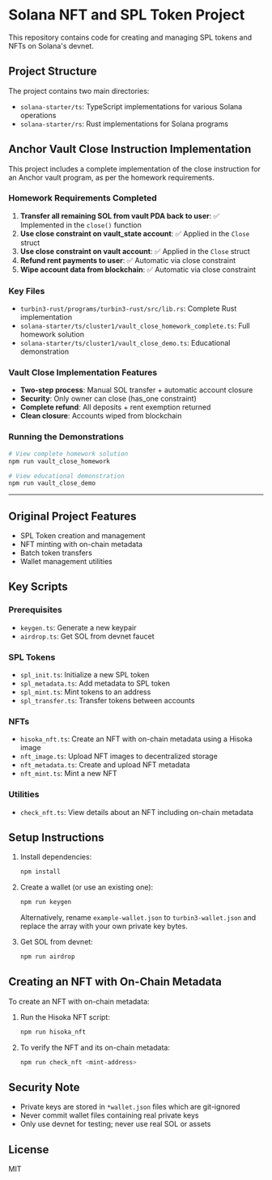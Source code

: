 # Solana NFT and SPL Token Project

This repository contains code for creating and managing SPL tokens and NFTs on Solana's devnet.

## Project Structure

The project contains two main directories:
- `solana-starter/ts`: TypeScript implementations for various Solana operations
- `solana-starter/rs`: Rust implementations for Solana programs

## Anchor Vault Close Instruction Implementation

This project includes a complete implementation of the close instruction for an Anchor vault program, as per the homework requirements.

### Homework Requirements Completed

1. **Transfer all remaining SOL from vault PDA back to user**: ✅ Implemented in the `close()` function
2. **Use close constraint on vault_state account**: ✅ Applied in the `Close` struct
3. **Use close constraint on vault account**: ✅ Applied in the `Close` struct  
4. **Refund rent payments to user**: ✅ Automatic via close constraint
5. **Wipe account data from blockchain**: ✅ Automatic via close constraint

### Key Files

- `turbin3-rust/programs/turbin3-rust/src/lib.rs`: Complete Rust implementation
- `solana-starter/ts/cluster1/vault_close_homework_complete.ts`: Full homework solution
- `solana-starter/ts/cluster1/vault_close_demo.ts`: Educational demonstration

### Vault Close Implementation Features

- **Two-step process**: Manual SOL transfer + automatic account closure
- **Security**: Only owner can close (has_one constraint)
- **Complete refund**: All deposits + rent exemption returned
- **Clean closure**: Accounts wiped from blockchain

### Running the Demonstrations

```bash
# View complete homework solution
npm run vault_close_homework

# View educational demonstration
npm run vault_close_demo
```

---

## Original Project Features

- SPL Token creation and management
- NFT minting with on-chain metadata
- Batch token transfers
- Wallet management utilities

## Key Scripts

### Prerequisites
- `keygen.ts`: Generate a new keypair
- `airdrop.ts`: Get SOL from devnet faucet

### SPL Tokens
- `spl_init.ts`: Initialize a new SPL token
- `spl_metadata.ts`: Add metadata to SPL token
- `spl_mint.ts`: Mint tokens to an address
- `spl_transfer.ts`: Transfer tokens between accounts

### NFTs
- `hisoka_nft.ts`: Create an NFT with on-chain metadata using a Hisoka image
- `nft_image.ts`: Upload NFT images to decentralized storage
- `nft_metadata.ts`: Create and upload NFT metadata
- `nft_mint.ts`: Mint a new NFT

### Utilities
- `check_nft.ts`: View details about an NFT including on-chain metadata

## Setup Instructions

1. Install dependencies:
   ```bash
   npm install
   ```

2. Create a wallet (or use an existing one):
   ```bash
   npm run keygen
   ```
   
   Alternatively, rename `example-wallet.json` to `turbin3-wallet.json` and replace the array with your own private key bytes.

3. Get SOL from devnet:
   ```bash
   npm run airdrop
   ```

## Creating an NFT with On-Chain Metadata

To create an NFT with on-chain metadata:

1. Run the Hisoka NFT script:
   ```bash
   npm run hisoka_nft
   ```

2. To verify the NFT and its on-chain metadata:
   ```bash
   npm run check_nft <mint-address>
   ```

## Security Note

- Private keys are stored in `*wallet.json` files which are git-ignored
- Never commit wallet files containing real private keys
- Only use devnet for testing; never use real SOL or assets

## License

MIT
